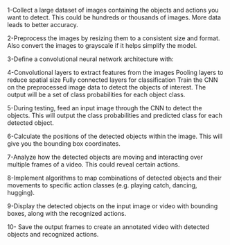 1-Collect a large dataset of images containing the objects and actions you want to detect. This could be hundreds or thousands of images. More data leads to better accuracy.

2-Preprocess the images by resizing them to a consistent size and format. Also convert the images to grayscale if it helps simplify the model.

3-Define a convolutional neural network architecture with:

4-Convolutional layers to extract features from the images
Pooling layers to reduce spatial size
Fully connected layers for classification
Train the CNN on the preprocessed image data to detect the objects of interest. The output will be a set of class probabilities for each object class.

5-During testing, feed an input image through the CNN to detect the objects. This will output the class probabilities and predicted class for each detected object.

6-Calculate the positions of the detected objects within the image. This will give you the bounding box coordinates.

7-Analyze how the detected objects are moving and interacting over multiple frames of a video. This could reveal certain actions.

8-Implement algorithms to map combinations of detected objects and their movements to specific action classes (e.g. playing catch, dancing, hugging).

9-Display the detected objects on the input image or video with bounding boxes, along with the recognized actions.

10- Save the output frames to create an annotated video with detected objects and recognized actions.

